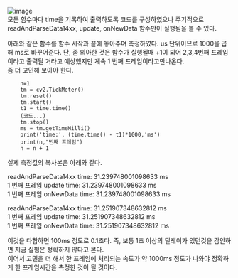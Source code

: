 ![image](https://user-images.githubusercontent.com/76835313/129553551-9c56c263-b8ad-4898-ab2c-852729af46de.png)  
모든 함수마다 time을 기록하여 출력하도록 코드를 구성하였으나 주기적으로 readAndParseData14xx, update, onNewData 함수만이 실행됨을 볼 수 있다.  

아래와 같은 함수를 함수 시작과 끝에 놓아주며 측정하였다. us 단위이므로 1000을 곱해 ms로 바꾸어준다. 
단, 좀 의아한 것은 함수가 실행될때 +1이 되어 2,3,4번째 프레임이라고 출력될 거라고 예상했지만 계속 1 번째 프레임이라고만나온다.    
좀 더 고민해 보아야 한다.  

        n=1  
        tm = cv2.TickMeter()  
        tm.reset()  
        tm.start()  
        t1 = time.time()  
        (코드...)  
        tm.stop()  
        ms = tm.getTimeMilli()  
        print('time:', (time.time() - t1)*1000,'ms')  
        print(n,"번째 프레임")  
        n = n + 1  

실제 측정값의 복사본은 아래와 같다.  

readAndParseData14xx time: 31.239748001098633 ms  
1 번째 프레임
update time: 31.239748001098633 ms  
1 번째 프레임
onNewData time: 31.239748001098633 ms  

readAndParseData14xx time: 31.251907348632812 ms  
1 번째 프레임
update time: 31.251907348632812 ms  
1 번째 프레임
onNewData time: 31.251907348632812 ms  

이것을 다합하면 100ms 정도로 0.1초다. 즉, 보통 1초 이상의 딜레이가 있던것을 감안하면 지금 실험은 정확하지 않다고 본다.   
이어서 고민을 더 해서 한 프레임에 처리되는 속도가 약 1000ms 정도가 나와야 정확하게 한 프레임시간을 측정한 것이 될 것이다.
